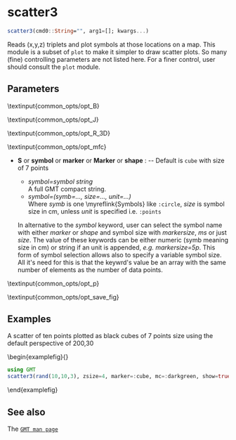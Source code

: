 # scatter3

```julia
scatter3(cmd0::String="", arg1=[]; kwargs...)
```

Reads (x,y,z) triplets and plot symbols at those locations on a map. This module is a subset of `plot` to make
it simpler to draw scatter plots. So many (fine) controlling parameters are not listed here. For a
finer control, user should consult the `plot` module.

Parameters
----------

\textinput{common_opts/opt_B}

\textinput{common_opts/opt_J}

\textinput{common_opts/opt_R_3D}

\textinput{common_opts/opt_mfc}

- **S** or **symbol** or **marker** or **Marker** or **shape** : --  Default is `cube` with size of 7 points
   - *symbol=symbol string*\
      A full GMT compact string.
   - *symbol=(symb=..., size=..., unit=...)*\
      Where *symb* is one \myreflink{Symbols} like `:circle`, *size* is
      symbol size in cm, unless *unit* is specified i.e. `:points`

   In alternative to the *symbol* keyword, user can select the symbol name with either *marker* or *shape*
   and symbol size with *markersize*, *ms* or just *size*. The value of these keywords can be either numeric
   (symb meaning size in cm) or string if an unit is appended, *e.g.*  *markersize=5p*. This form of symbol
   selection allows also to specify a variable symbol size. All it's need for this is that the keywrd's value
   be an array with the same number of elements as the number of data points. 

\textinput{common_opts/opt_p}

\textinput{common_opts/opt_save_fig}

Examples
--------

A scatter of ten points plotted as black cubes of 7 points size using the default perspective of 200,30

\begin{examplefig}{}
```julia
using GMT
scatter3(rand(10,10,3), zsize=4, marker=:cube, mc=:darkgreen, show=true)
```
\end{examplefig}

See also
--------

The [`GMT man page`](http://docs.generic-mapping-tools.org/latest/plot.html)